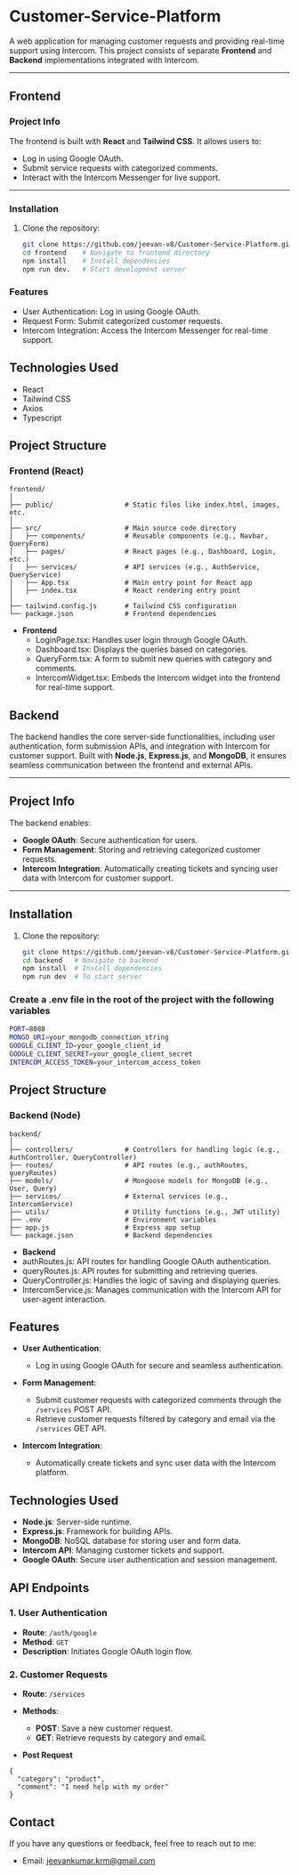 
# Customer-Service-Platform

A web application for managing customer requests and providing real-time support using Intercom. This project consists of separate **Frontend** and **Backend** implementations integrated with Intercom.

---

## Frontend

### Project Info
The frontend is built with **React** and **Tailwind CSS**. It allows users to:
- Log in using Google OAuth.
- Submit service requests with categorized comments.
- Interact with the Intercom Messenger for live support.

---

### Installation
1. Clone the repository:
   ```bash
   git clone https://github.com/jeevan-v8/Customer-Service-Platform.git
   cd frontend    # Navigate to frontend directory
   npm install    # Install dependencies
   npm run dev.   # Start development server
   ```

### Features
- User Authentication: Log in using Google OAuth.
- Request Form: Submit categorized customer requests.
- Intercom Integration: Access the Intercom Messenger for real-time support.

## Technologies Used  

- React
- Tailwind CSS
- Axios
- Typescript  

## Project Structure

### Frontend (React)
```
frontend/
│
├── public/                  # Static files like index.html, images, etc.
│
├── src/                     # Main source code directory
│   ├── components/          # Reusable components (e.g., Navbar, QueryForm)
│   ├── pages/               # React pages (e.g., Dashboard, Login, etc.)
│   ├── services/            # API services (e.g., AuthService, QueryService)
│   ├── App.tsx              # Main entry point for React app
│   ├── index.tsx            # React rendering entry point
│
├── tailwind.config.js       # Tailwind CSS configuration
└── package.json             # Frontend dependencies
```

- **Frontend**
  - LoginPage.tsx: Handles user login through Google OAuth.
  - Dashboard.tsx: Displays the queries based on categories.
  - QueryForm.tsx: A form to submit new queries with category and comments.
  - IntercomWidget.tsx: Embeds the Intercom widget into the frontend for real-time support.


## Backend  

The backend handles the core server-side functionalities, including user authentication, form submission APIs, and integration with Intercom for customer support. Built with **Node.js**, **Express.js**, and **MongoDB**, it ensures seamless communication between the frontend and external APIs.  

---

## Project Info  
The backend enables:  
- **Google OAuth**: Secure authentication for users.  
- **Form Management**: Storing and retrieving categorized customer requests.  
- **Intercom Integration**: Automatically creating tickets and syncing user data with Intercom for customer support.  

---

## Installation  

1. Clone the repository:  
   ```bash  
   git clone https://github.com/jeevan-v8/Customer-Service-Platform.git 
   cd backend   # Navigate to backend
   npm install  # Install dependencies  
   npm run dev  # To start server
   ```
### Create a .env file in the root of the project with the following variables
```bash
PORT=8080
MONGO_URI=your_mongodb_connection_string
GOOGLE_CLIENT_ID=your_google_client_id
GOOGLE_CLIENT_SECRET=your_google_client_secret
INTERCOM_ACCESS_TOKEN=your_intercom_access_token
```
## Project Structure

### Backend (Node)
```
backend/
│
├── controllers/             # Controllers for handling logic (e.g., AuthController, QueryController)
├── routes/                  # API routes (e.g., authRoutes, queryRoutes)
├── models/                  # Mongoose models for MongoDB (e.g., User, Query)
├── services/                # External services (e.g., IntercomService)
├── utils/                   # Utility functions (e.g., JWT utility)
├── .env                     # Environment variables
├── app.js                   # Express app setup
└── package.json             # Backend dependencies

```

- **Backend**
 - authRoutes.js: API routes for handling Google OAuth authentication.
 - queryRoutes.js: API routes for submitting and retrieving queries.
 - QueryController.js: Handles the logic of saving and displaying queries.
 - IntercomService.js: Manages communication with the Intercom API for user-agent interaction.

## Features  

- **User Authentication**:  
  - Log in using Google OAuth for secure and seamless authentication.  

- **Form Management**:  
  - Submit customer requests with categorized comments through the `/services` POST API.  
  - Retrieve customer requests filtered by category and email via the `/services` GET API.  

- **Intercom Integration**:  
  - Automatically create tickets and sync user data with the Intercom platform.  


## Technologies Used  

- **Node.js**: Server-side runtime.  
- **Express.js**: Framework for building APIs.  
- **MongoDB**: NoSQL database for storing user and form data.  
- **Intercom API**: Managing customer tickets and support.  
- **Google OAuth**: Secure user authentication and session management. 

## API Endpoints  

### 1. User Authentication  
- **Route**: `/auth/google`  
- **Method**: `GET`  
- **Description**: Initiates Google OAuth login flow.  

### 2. Customer Requests  
- **Route**: `/services`  
- **Methods**:  
  - **POST**: Save a new customer request.  
  - **GET**: Retrieve requests by category and email. 

- **Post Request**
```
{
  "category": "product",
  "comment": "I need help with my order"
}

```

## Contact
If you have any questions or feedback, feel free to reach out to me:
- Email: [jeevankumar.krm@gmail.com](mailto:jeevankumar.krm@gmail.com)



